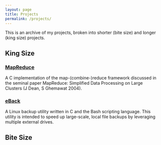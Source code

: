 ```yaml
---
layout: page
title: Projects
permalink: /projects/
---
```


This is an archive of my projects, broken into shorter (bite size) and longer (king size) projects.

## King Size

### [MapReduce](https://github.com/NathanKolbow/MapReduce)

A C implementation of the map-(combine-)reduce framework discussed in the seminal paper MapReduce: Simplified Data Processing on Large Clusters (J Dean, S Ghemawat 2004).

### [eBack](https://github.com/NathanKolbow/eBack)

A Linux backup utility written in C and the Bash scripting language.  This utility is intended to speed up large-scale, local file backups by leveraging multiple external drives.

## Bite Size

